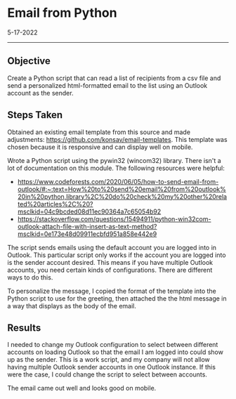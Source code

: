 # Email from Python
5-17-2022
___
## Objective
Create a Python script that can read a list of recipients from a csv file and send a personalized html-formatted email to the list using an Outlook account as the sender. 

## Steps Taken
Obtained an existing email template from this source and made adjustments: https://github.com/konsav/email-templates. This template was chosen because it is responsive and can display well on mobile.

Wrote a Python script using the pywin32 (wincom32) library. There isn't a lot of documentation on this module. The following resources were helpful:
* https://www.codeforests.com/2020/06/05/how-to-send-email-from-outlook/#:~:text=How%20to%20send%20email%20from%20outlook%20in%20python,library%2C%20do%20check%20my%20other%20related%20articles%2C%20?msclkid=04c9bcded08d11ec90364a7c65054b92
* https://stackoverflow.com/questions/15494911/python-win32com-outlook-attach-file-with-insert-as-text-method?msclkid=0e173e48d09911ecbfd951a858e442e9

The script sends emails using the default account you are logged into in Outlook. This particular script only works if the account you are logged into is the sender account desired. This means if you have multiple Outlook accounts, you need certain kinds of configurations. There are different ways to do this.

To personalize the message, I copied the format of the template into the Python script to use for the greeting, then attached the the html message in a way that displays as the body of the email.

## Results
I needed to change my Outlook configuration to select between different accounts on loading Outlook so that the email I am logged into could show up as the sender. This is a work script, and my company will not allow having multiple Outlook sender accounts in one Outlook instance. If this were the case, I could change the script to select between accounts.

The email came out well and looks good on mobile.
